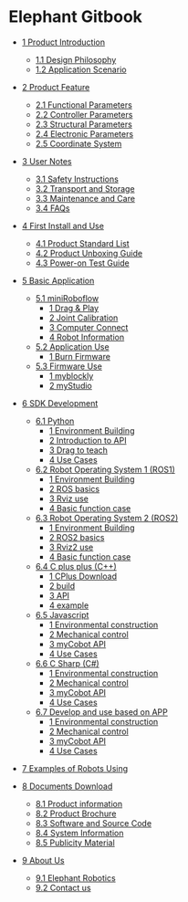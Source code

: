 # Elephant Gitbook

* [1 Product Introduction](1-ProductIntroduction/README.md)
  * [1.1 Design Philosophy](1-ProductIntroduction/1.1-DesignPhilosophy.md)
  * [1.2 Application Scenario](1-ProductIntroduction/1.2-ApplicationScenario.md)

* [2 Product Feature](2-ProductFeature/README.md)
  * [2.1 Functional Parameters](2-ProductFeature/2.1-MachineSpecification.md)
  * [2.2 Controller Parameters](2-ProductFeature/2.2-ControlCoreParameter.md)
  * [2.3 Structural Parameters](2-ProductFeature/2.3-MechanicalStructureParameter.md)
  * [2.4 Electronic Parameters](2-ProductFeature/2.4-ElectricalCharacteristicParameter.md)
  * [2.5 Coordinate System](2-ProductFeature/2.5-CoordinateSystem.md)

* [3 User Notes](3-UserNotes/README.md) <br>
  * [3.1 Safety Instructions](3-UserNotes/3.1-SafetyInstruction.md)
  * [3.2 Transport and Storage](3-UserNotes/3.2-TransportandStorage.md)
  * [3.3 Maintenance and Care](/3-UserNotes/3.3-MaintenanceandCare.md)
  * [3.4 FAQs](3-UserNotes/3.4-FAQsandSolutions.md)

* [4 First Install and Use](4-FirstInstallAndUse/README.md)
  * [4.1 Product Standard List](4-FirstInstallAndUse/4-FirstInstallAndUse.md)
  * [4.2 Product Unboxing Guide](4-FirstInstallAndUse/4.2-ProductUnboxingGuide.md)
  * [4.3 Power-on Test Guide](4-FirstInstallAndUse/4.3-Power-onTestGuide.md)

* [5 Basic Application](5-BasicApplication/README.md)
  * [5.1 miniRoboflow](/5-BasicApplication/5.1-SystemUsageInstructions/5.1-SystemUsageInstructions.md) <br>
    * [1 Drag & Play](/5-BasicApplication/5.1-SystemUsageInstructions/320m5/4.2.1.1-micro_controller.md) <br>
    * [2 Joint Calibration](/5-BasicApplication/5.1-SystemUsageInstructions/320m5/4.2.2.1-micro_controller.md) <br>
    * [3 Computer Connect](/5-BasicApplication/5.1-SystemUsageInstructions/320m5/4.2.3.1-micro_controller.md) <br>
    * [4 Robot Information](/5-BasicApplication/5.1-SystemUsageInstructions/320m5/4.2.4.1-micro_controller.md) <br>  
  * [5.2 Application Use](5-BasicApplication/5.2-ApplicationUse/5.2-ApplicationUse.md)
    * [1 Burn Firmware](5-BasicApplication/5.3-FirmwareUse/m5/2-burn_firmware.md)
  * [5.3 Firmware Use](5-BasicApplication/5.3-FirmwareUse/5.3-FirmwareUse.md)
    * [1 myblockly](5-BasicApplication/5.2-ApplicationUse/5.2.1-myblockly/320m5/README.md)
    * [2 myStudio](5-BasicApplication/5.2-ApplicationUse/5.2.2-mystudio/320m5/README.md)

* [6 SDK Development](6-SDKDevelopment/README.md)
  * [6.1 Python](6-SDKDevelopment/6.1-ApplicationBasePython.md)
    * [1 Environment Building](./6-SDKDevelopment/6.1-Python/6.1.1-EnvironmentConfiguration.md)
    * [2 Introduction to API](./6-SDKDevelopment/6.1-Python/6.1.2-ApplicationBasePython.md)
    <!-- * [3 TCP/IP Control](10-ApplicationBasePython/10.1_320_PI-ApplicationPython/3_TCPIP.md) -->
    * [3 Drag to teach](./6-SDKDevelopment/6.1-Python/61.4-Drag_teach.md)
    <!-- * [5 Handle Control](10-ApplicationBasePython/10.1_320_PI-ApplicationPython/5_Handle_control.md) -->
    * [4 Use Cases](./6-SDKDevelopment/6.1-Python/6.1.3-PythonDemo.md)
  * [6.2 Robot Operating System 1 (ROS1) ](6-SDKDevelopment/6.2-ApplicationBaseROS1.md)
    * [1 Environment Building](11-ApplicationBaseROS/11.1-ROS1/11.1.1-320M5/11.1.1.1-环境搭建.md)
    * [2 ROS basics](11-ApplicationBaseROS/11.1-ROS1/11.1.1-320M5/11.1.1.2-ROS基础.md)
    * [3 Rviz use](11-ApplicationBaseROS/11.1-ROS1/11.1.1-320M5/11.1.1.3-rviz介绍.md)
    * [4 Basic function case](11-ApplicationBaseROS/11.1-ROS1/11.1.1-320M5/11.1.1.4-基础功能.md)
  * [6.3 Robot Operating System 2 (ROS2)](6-SDKDevelopment/6.3-ApplicationBaseROS2.md)
    * [1 Environment Building](11-ApplicationBaseROS/11.2-ROS2/11.2.1-320M5/11.2.1.1-环境搭建.md)
    * [2 ROS2 basics](11-ApplicationBaseROS/11.2-ROS2/11.2.1-320M5/11.2.1.2-ROS基础.md)
    * [3 Rviz2 use](11-ApplicationBaseROS/11.2-ROS2/11.2.1-320M5/11.2.1.3-rviz2介绍.md)
    * [4 Basic function case](11-ApplicationBaseROS/11.2-ROS2/11.2.1-320M5/11.2.1.4-基础功能.md)
  * [6.4 C plus plus (C++)](6-SDKDevelopment/6.4-ApplicationBaseCPlus.md)
    * [1 CPlus Download](12-ApplicationBaseCPlus/12.1-download.md)
    * [2 build](12-ApplicationBaseCPlus/12.2-build.md)
    * [3 API](12-ApplicationBaseCPlus/12.3-API.md)
    * [4 example](12-ApplicationBaseCPlus/12.4-example.md)
  * [6.5 Javascript](6-SDKDevelopment/6.5-ApplicationBaseJS.md)
    * [1 Environmental construction](15-ApplicationBaseCSharp/15.1-myCobot320-M5.md)
    * [2 Mechanical control](15-ApplicationBaseCSharp/15.1.1-angle.md)
    * [3 myCobot API](15-ApplicationBaseCSharp/15.4-API.md)
    * [4 Use Cases](15-ApplicationBaseCSharp/15.5-case.md)
  * [6.6 C Sharp (C#)](6-SDKDevelopment/6.6-ApplicationBaseC#.md)
    * [1 Environmental construction](15-ApplicationBaseCSharp/15.1-myCobot320-M5.md)
    * [2 Mechanical control](15-ApplicationBaseCSharp/15.1.1-angle.md)
    * [3 myCobot API](15-ApplicationBaseCSharp/15.4-API.md)
    * [4 Use Cases](15-ApplicationBaseCSharp/15.5-case.md)
  * [6.7 Develop and use based on APP](6-SDKDevelopment/6.7-ApplicationBaseAPP.md)
    * [1 Environmental construction](15-ApplicationBaseCSharp/15.1-myCobot320-M5.md)
    * [2 Mechanical control](15-ApplicationBaseCSharp/15.1.1-angle.md)
    * [3 myCobot API](15-ApplicationBaseCSharp/15.4-API.md)
    * [4 Use Cases](15-ApplicationBaseCSharp/15.5-case.md)

* [7 Examples of Robots Using](7-ExamplesRobotsUsing/7-ExamplesRobotsUsing.md)

* [8 Documents Download](8-FilesDownload/README.md)
  * [8.1 Product information](8-FilesDownload/8.1-Productinformation.md)
  * [8.2 Product Brochure](8-FilesDownload/8.2-ProductDrawings.md)
  * [8.3 Software and Source Code](8-FilesDownload/8.3-SoftwareDocumentation.md)
  * [8.4 System Information](8-FilesDownload/8.4-Systeminformation.md)
  * [8.5 Publicity Material](/8-FilesDownload/8.5-Propaganda.md)

* [9 About Us](9-AboutUs/README.md)
  * [9.1 Elephant Robotics](9-AboutUs/9.1-company.md)
  * [9.2 Contact us](9-AboutUs/9.2-contact.md)